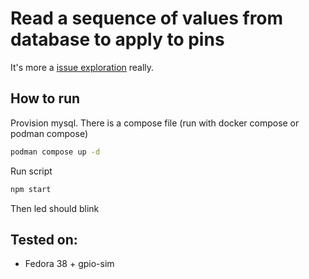 # Read a sequence of values from database to apply to pins

It's more a [issue exploration][issue] really.


## How to run

Provision mysql. There is a compose file (run with docker compose or podman compose)

```bash
podman compose up -d
```

Run script

```bash
npm start
```

Then led should blink


## Tested on:

- Fedora 38 + gpio-sim

[issue]: https://github.com/sombriks/node-libgpiod/issues/30
